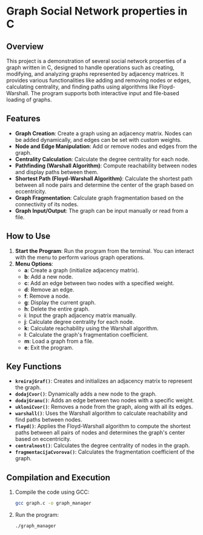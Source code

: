 # Graph Social Network properties in C

## Overview

This project is a demonstration of several social network properties of a graph written in C, designed to handle operations such as creating, modifying, and analyzing graphs represented by adjacency matrices. It provides various functionalities like adding and removing nodes or edges, calculating centrality, and finding paths using algorithms like Floyd-Warshall. The program supports both interactive input and file-based loading of graphs.

## Features

- **Graph Creation**: Create a graph using an adjacency matrix. Nodes can be added dynamically, and edges can be set with custom weights.
- **Node and Edge Manipulation**: Add or remove nodes and edges from the graph.
- **Centrality Calculation**: Calculate the degree centrality for each node.
- **Pathfinding (Warshall Algorithm)**: Compute reachability between nodes and display paths between them.
- **Shortest Path (Floyd-Warshall Algorithm)**: Calculate the shortest path between all node pairs and determine the center of the graph based on eccentricity.
- **Graph Fragmentation**: Calculate graph fragmentation based on the connectivity of its nodes.
- **Graph Input/Output**: The graph can be input manually or read from a file.

## How to Use

1. **Start the Program**: Run the program from the terminal. You can interact with the menu to perform various graph operations.
2. **Menu Options**:
   - **a**: Create a graph (initialize adjacency matrix).
   - **b**: Add a new node.
   - **c**: Add an edge between two nodes with a specified weight.
   - **d**: Remove an edge.
   - **f**: Remove a node.
   - **g**: Display the current graph.
   - **h**: Delete the entire graph.
   - **i**: Input the graph adjacency matrix manually.
   - **j**: Calculate degree centrality for each node.
   - **k**: Calculate reachability using the Warshall algorithm.
   - **l**: Calculate the graph's fragmentation coefficient.
   - **m**: Load a graph from a file.
   - **e**: Exit the program.

## Key Functions

- **`kreirajGraf()`**: Creates and initializes an adjacency matrix to represent the graph.
- **`dodajCvor()`**: Dynamically adds a new node to the graph.
- **`dodajGranu()`**: Adds an edge between two nodes with a specific weight.
- **`ukloniCvor()`**: Removes a node from the graph, along with all its edges.
- **`warshall()`**: Uses the Warshall algorithm to calculate reachability and find paths between nodes.
- **`floyd()`**: Applies the Floyd-Warshall algorithm to compute the shortest paths between all pairs of nodes and determines the graph's center based on eccentricity.
- **`centralnost()`**: Calculates the degree centrality of nodes in the graph.
- **`fragmentacijaCvorova()`**: Calculates the fragmentation coefficient of the graph.

## Compilation and Execution

1. Compile the code using GCC:
   ```bash
   gcc graph.c -o graph_manager
   ```
2. Run the program:
   ```bash
   ./graph_manager
   ```
   
   
